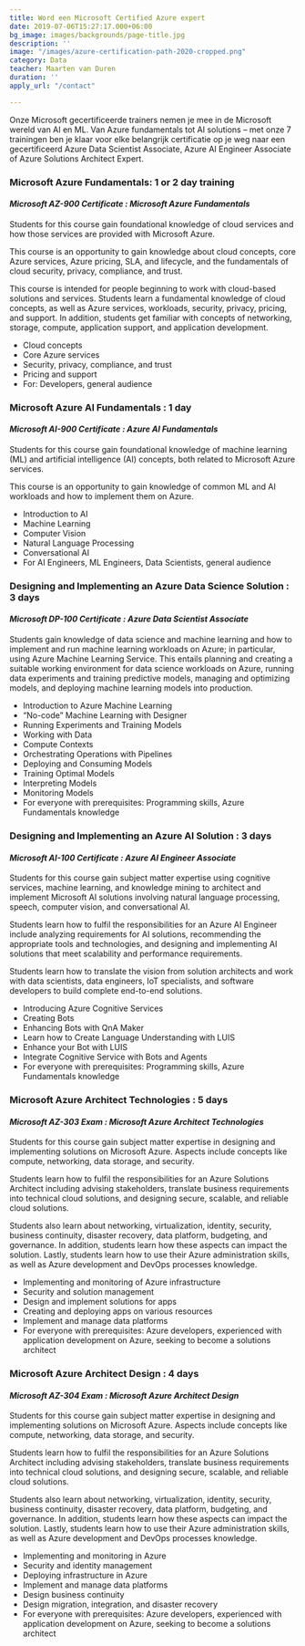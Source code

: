 ```yaml
---
title: Word een Microsoft Certified Azure expert
date: 2019-07-06T15:27:17.000+06:00
bg_image: images/backgrounds/page-title.jpg
description: ''
image: "/images/azure-certification-path-2020-cropped.png"
category: Data
teacher: Maarten van Duren
duration: ''
apply_url: "/contact"

---
```

Onze Microsoft gecertificeerde trainers nemen je mee in de Microsoft wereld van AI en ML. Van Azure fundamentals tot AI solutions – met onze 7 trainingen ben je klaar voor elke belangrijk certificatie op je weg naar een gecertificeerd Azure Data Scientist Associate, Azure AI Engineer Associate of Azure Solutions Architect Expert.

### **Microsoft Azure Fundamentals: 1 or 2 day training**

#### _Microsoft AZ-900 Certificate : Microsoft Azure Fundamentals_

Students for this course gain foundational knowledge of cloud services and how those services are provided with Microsoft Azure.

This course is an opportunity to gain knowledge about cloud concepts, core Azure services, Azure pricing, SLA, and lifecycle, and the fundamentals of cloud security, privacy, compliance, and trust.

This course is intended for people beginning to work with cloud-based solutions and services. Students learn a fundamental knowledge of cloud concepts, as well as Azure services, workloads, security, privacy, pricing, and support. In addition, students get familiar with concepts of networking, storage, compute, application support, and application development.

* Cloud concepts
* Core Azure services
* Security, privacy, compliance, and trust
* Pricing and support
* For: Developers, general audience

### **Microsoft Azure AI Fundamentals : 1 day**

#### _Microsoft AI-900 Certificate : Azure AI Fundamentals_

Students for this course gain foundational knowledge of machine learning (ML) and artificial intelligence (AI) concepts, both related to Microsoft Azure services.

This course is an opportunity to gain knowledge of common ML and AI workloads and how to implement them on Azure.

* Introduction to AI
* Machine Learning
* Computer Vision
* Natural Language Processing
* Conversational AI
* For AI Engineers, ML Engineers, Data Scientists, general audience

### **Designing and Implementing an Azure Data Science Solution : 3 days**

#### _Microsoft DP-100 Certificate : Azure Data Scientist Associate_

Students gain knowledge of data science and machine learning and how to implement and run machine learning workloads on Azure; in particular, using Azure Machine Learning Service. This entails planning and creating a suitable working environment for data science workloads on Azure, running data experiments and training predictive models, managing and optimizing models, and deploying machine learning models into production.

* Introduction to Azure Machine Learning
* “No-code” Machine Learning with Designer
* Running Experiments and Training Models
* Working with Data
* Compute Contexts
* Orchestrating Operations with Pipelines
* Deploying and Consuming Models
* Training Optimal Models
* Interpreting Models
* Monitoring Models
* For everyone with prerequisites: Programming skills, Azure Fundamentals knowledge

### **Designing and Implementing an Azure AI Solution : 3 days**

#### _Microsoft AI-100 Certificate : Azure AI Engineer Associate_

Students for this course gain subject matter expertise using cognitive services, machine learning, and knowledge mining to architect and implement Microsoft AI solutions involving natural language processing, speech, computer vision, and conversational AI.

Students learn how to fulfil the responsibilities for an Azure AI Engineer include analyzing requirements for AI solutions, recommending the appropriate tools and technologies, and designing and implementing AI solutions that meet scalability and performance requirements.

Students learn how to translate the vision from solution architects and work with data scientists, data engineers, IoT specialists, and software developers to build complete end-to-end solutions.

* Introducing Azure Cognitive Services
* Creating Bots
* Enhancing Bots with QnA Maker
* Learn how to Create Language Understanding with LUIS
* Enhance your Bot with LUIS
* Integrate Cognitive Service with Bots and Agents
* For everyone with prerequisites: Programming skills, Azure Fundamentals knowledge

### **Microsoft Azure Architect Technologies : 5 days**

#### _Microsoft AZ-303 Exam : Microsoft Azure Architect Technologies_

Students for this course gain subject matter expertise in designing and implementing solutions on Microsoft Azure. Aspects include concepts like compute, networking, data storage, and security.

Students learn how to fulfil the responsibilities for an Azure Solutions Architect including advising stakeholders, translate business requirements into technical cloud solutions, and designing secure, scalable, and reliable cloud solutions.

Students also learn about networking, virtualization, identity, security, business continuity, disaster recovery, data platform, budgeting, and governance. In addition, students learn how these aspects can impact the solution. Lastly, students learn how to use their Azure administration skills, as well as Azure development and DevOps processes knowledge.

* Implementing and monitoring of Azure infrastructure
* Security and solution management
* Design and implement solutions for apps
* Creating and deploying apps on various resources
* Implement and manage data platforms
* For everyone with prerequisites: Azure developers, experienced with application development on Azure, seeking to become a solutions architect

### **Microsoft Azure Architect Design : 4 days**

#### _Microsoft AZ-304 Exam : Microsoft Azure Architect Design_

Students for this course gain subject matter expertise in designing and implementing solutions on Microsoft Azure. Aspects include concepts like compute, networking, data storage, and security.

Students learn how to fulfil the responsibilities for an Azure Solutions Architect including advising stakeholders, translate business requirements into technical cloud solutions, and designing secure, scalable, and reliable cloud solutions.

Students also learn about networking, virtualization, identity, security, business continuity, disaster recovery, data platform, budgeting, and governance. In addition, students learn how these aspects can impact the solution. Lastly, students learn how to use their Azure administration skills, as well as Azure development and DevOps processes knowledge.

* Implementing and monitoring in Azure
* Security and identity management
* Deploying infrastructure in Azure
* Implement and manage data platforms
* Design business continuity
* Design migration, integration, and disaster recovery
* For everyone with prerequisites: Azure developers, experienced with application development on Azure, seeking to become a solutions architect